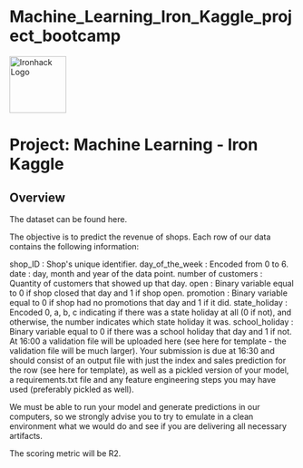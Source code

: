 # Machine_Learning_Iron_Kaggle_project_bootcamp

<img src="https://bit.ly/2VnXWr2" alt="Ironhack Logo" width="100"/>

# Project: Machine Learning - Iron Kaggle

## Overview

The dataset can be found here.

The objective is to predict the revenue of shops. Each row of our data contains the following information:

shop_ID : Shop's unique identifier.
day_of_the_week : Encoded from 0 to 6.
date : day, month and year of the data point.
number of customers : Quantity of customers that showed up that day.
open : Binary variable equal to 0 if shop closed that day and 1 if shop open.
promotion : Binary variable equal to 0 if shop had no promotions that day and 1 if it did.
state_holiday : Encoded 0, a, b, c indicating if there was a state holiday at all (0 if not), and otherwise, the number indicates which state holiday it was.
school_holiday : Binary variable equal to 0 if there was a school holiday that day and 1 if not.
At 16:00 a validation file will be uploaded here (see here for template - the validation file will be much larger). Your submission is due at 16:30 and should consist of an output file with just the index and sales prediction for the row (see here for template), as well as a pickled version of your model, a requirements.txt file and any feature engineering steps you may have used (preferably pickled as well).

We must be able to run your model and generate predictions in our computers, so we strongly advise you to try to emulate in a clean environment what we would do and see if you are delivering all necessary artifacts.

The scoring metric will be R2.
